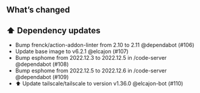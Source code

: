 ## What’s changed
## ⬆️ Dependency updates

- Bump frenck/action-addon-linter from 2.10 to 2.11 @dependabot (#106)
- Update base image to v6.2.1 @elcajon (#107)
- Bump esphome from 2022.12.3 to 2022.12.5 in /code-server @dependabot (#108)
- Bump esphome from 2022.12.5 to 2022.12.6 in /code-server @dependabot (#109)
- ⬆️ Update tailscale/tailscale to version v1.36.0 @elcajon-bot (#110)
